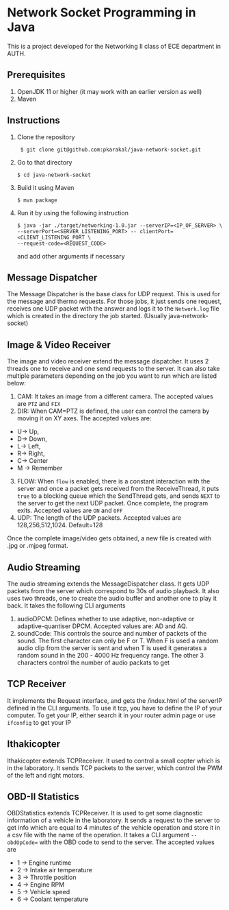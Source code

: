 # Network Socket Programming in Java
This is a project developed for the Networking II class of ECE department in AUTH. 

## Prerequisites
1.  OpenJDK 11 or higher (it may work with an earlier version as well)
2.  Maven

## Instructions
1. Clone the repository
    
   ```shell
    $ git clone git@github.com:pkarakal/java-network-socket.git
    ```
2. Go to that directory
     ```shell
    $ cd java-network-socket
     ```
3. Build it using Maven
    ```shell
   $ mvn package
    ```
4. Run it by using the following instruction
    ```shell
   $ java -jar ./target/networking-1.0.jar --serverIP=<IP_OF_SERVER> \
    --serverPort=<SERVER_LISTENING_PORT> -- clientPort=<CLIENT_LISTENING_PORT \
    --request-code=<REQUEST_CODE> 
    ```
   and add other arguments if necessary

## Message Dispatcher
The Message Dispatcher is the base class for UDP request. This is used for the message and thermo
requests. 
For those jobs, it just sends one request, receives one UDP packet with the answer and logs it 
to the `Network.log` file which is created in the directory the job started. (Usually java-network-socket)


## Image & Video Receiver
The image and video receiver extend the message dispatcher. It uses 2 threads one to receive and one
send requests to the server. It can also take multiple parameters depending on the job you want to 
run which are listed below:
1. CAM: It takes an image from a different camera. The accepted values are `PTZ` and `FIX`
2. DIR: When CAM=PTZ is defined, the user can control the camera by moving it on XY axes. 
The accepted values are: 
*  U-> Up,
*  D-> Down,
*  L-> Left,
*  R-> Right,
*  C-> Center
*  M -> Remember
3. FLOW: When `flow` is enabled, there is a constant interaction with the server and once 
a packet gets received from the ReceiveThread, it puts `true` to a blocking queue which the 
SendThread gets, and sends `NEXT` to the server to get the next UDP packet. Once complete, 
the program exits. Accepted values are `ON` and `OFF` 
4. UDP: The length of the UDP packets. Accepted values are 128,256,512,1024. Default=128

Once the complete image/video gets obtained, a new file is created with .jpg or .mjpeg format. 

## Audio Streaming
The audio streaming extends the MessageDispatcher class. It gets UDP packets from the server
which correspond to 30s of audio playback. It also uses two threads, one to create the audio 
buffer and another one to play it back. It takes the following CLI arguments
1. audioDPCM: Defines whether to use adaptive, non-adaptive or adaptive-quantiser DPCM.
Accepted values are: AD and AQ.
2. soundCode: This controls the source and number of packets of the sound. The first character
can only be F or T. When F is used a random audio clip from the server is sent and when T is
used it generates a random sound in the 200 - 4000 Hz frequency range. The other 3 characters 
control the number of audio packats to get

## TCP Receiver
It implements the Request interface, and gets the /index.html of the serverIP defined in the CLI 
arguments. To use it tcp, you have to define the IP of your computer. To get your IP, either 
search it in your router admin page or use `ifconfig` to get your IP

## Ithakicopter 
Ithakicopter extends TCPReceiver. It used to control a small copter which is in the laboratory. 
It sends TCP packets to the server, which control the PWM of the left and right motors. 

## OBD-II Statistics
OBDStatistics extends TCPReceiver. It is used to get some diagnostic information of a vehicle
in the laboratory. It sends a request to the server to get info which are equal to 4 minutes of 
the vehicle operation and store it in a csv file with the name of the operation. It takes a CLI 
argument `--obdOpCode=` with the OBD code to send to the server. The accepted values are
*  1 -> Engine runtime
*  2 -> Intake air temperature
*  3 -> Throttle position
*  4 -> Engine RPM
*  5 -> Vehicle speed
*  6 -> Coolant temperature
